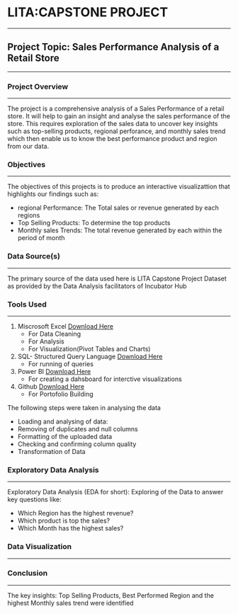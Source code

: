 # LITA:CAPSTONE PROJECT 
---

## Project Topic: Sales Performance Analysis of a Retail Store
--- 

### Project Overview 
--- 
The project is a comprehensive analysis of a Sales Performance of a retail store. It will help to gain an insight and analyse the sales performance of the store. This requires exploration of the sales data to uncover key insights such as top-selling products, regional perforance, and monthly sales trend which then enable us to know the best performance product and region from our data.

### Objectives 
---
The objectives of this projects is to produce an interactive visualizattion that highlights our findings such as:
- regional Performance: The Total sales or revenue generated by each regions
- Top Selling Products: To determine the top products 
- Monthly sales Trends: The total revenue generated by each within the period of month

### Data Source(s)
---
The primary source of the data used here is LITA Capstone Project Dataset as provided by the Data Analysis facilitators of Incubator Hub

### Tools Used 
---
1. Miscrosoft Excel [Download Here](https://www.microsoft.com) 
   - For Data Cleaning
   - For Analysis
   - For Visualization(Pivot Tables and Charts)
2. SQL- Structured Query Language [Download Here](https://www.microsoft.com)
   - For running of queries
3. Power BI [Download Here](https://www.microsoft.com) 
   - For creating a dahsboard for interctive visualizations
4. Github [Download Here](https://www.github.com)
   - For Portofolio Building

The following steps were taken in analysing the data
   - Loading and analysing of data:
   - Removing of duplicates and null columns
   - Formatting of the uploaded data
   - Checking and confirming column quality
   - Transformation of Data

### Exploratory Data Analysis 
---
Exploratory Data Analysis (EDA for short): Exploring of the Data to answer key questions like: 
- Which Region has the highest revenue?
- Which product is top the sales?
- Which Month has the highest sales?

### Data Visualization
---  


 ### Conclusion 
 ---
 The key insights: Top Selling Products, Best Performed Region and the highest Monthly sales trend were identified 
